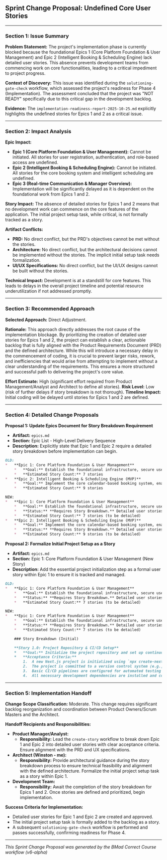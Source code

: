 ## Sprint Change Proposal: Undefined Core User Stories

---

### Section 1: Issue Summary

**Problem Statement:** The project's implementation phase is currently blocked because the foundational Epics 1 (Core Platform Foundation & User Management) and Epic 2 (Intelligent Booking & Scheduling Engine) lack detailed user stories. This absence prevents development teams from commencing work on core functionalities, leading to a critical impediment to project progress.

**Context of Discovery:** This issue was identified during the `solutioning-gate-check` workflow, which assessed the project's readiness for Phase 4 (Implementation). The assessment concluded that the project was "NOT READY" specifically due to this critical gap in the development backlog.

**Evidence:** The `implementation-readiness-report-2025-10-25.md` explicitly highlights the undefined stories for Epics 1 and 2 as a critical issue.

---

### Section 2: Impact Analysis

**Epic Impact:**
*   **Epic 1 (Core Platform Foundation & User Management):** Cannot be initiated. All stories for user registration, authentication, and role-based access are undefined.
*   **Epic 2 (Intelligent Booking & Scheduling Engine):** Cannot be initiated. All stories for the core booking system and intelligent scheduling are undefined.
*   **Epic 3 (Real-time Communication & Manager Overview):** Implementation will be significantly delayed as it is dependent on the foundational work from Epics 1 and 2.

**Story Impact:** The absence of detailed stories for Epics 1 and 2 means that no development work can commence on the core features of the application. The initial project setup task, while critical, is not formally tracked as a story.

**Artifact Conflicts:**
*   **PRD:** No direct conflict, but the PRD's objectives cannot be met without the stories.
*   **Architecture:** No direct conflict, but the architectural decisions cannot be implemented without the stories. The implicit initial setup task needs formalization.
*   **UI/UX Specifications:** No direct conflict, but the UI/UX designs cannot be built without the stories.

**Technical Impact:** Development is at a standstill for core features. This leads to delays in the overall project timeline and potential resource underutilization if not addressed promptly.

---

### Section 3: Recommended Approach

**Selected Approach:** Direct Adjustment.

**Rationale:** This approach directly addresses the root cause of the implementation blockage. By prioritizing the creation of detailed user stories for Epics 1 and 2, the project can establish a clear, actionable backlog that is fully aligned with the Product Requirements Document (PRD) and the defined architecture. While this will introduce a necessary delay in the commencement of coding, it is crucial to prevent larger risks, rework, and inefficiencies that would arise from attempting to implement without a clear understanding of the requirements. This ensures a more structured and successful path to delivering the project's core value.

**Effort Estimate:** High (significant effort required from Product Management/Analyst and Architect to define all stories).
**Risk Level:** Low (risk of further delays if story breakdown is not thorough).
**Timeline Impact:** Initial coding will be delayed until stories for Epics 1 and 2 are defined.

---

### Section 4: Detailed Change Proposals

**Proposal 1: Update Epics Document for Story Breakdown Requirement**

*   **Artifact:** `epics.md`
*   **Section:** Epic List - High-Level Delivery Sequence
*   **Description:** Explicitly state that Epic 1 and Epic 2 require a detailed story breakdown before implementation can begin.

```markdown
OLD:
*   **Epic 1: Core Platform Foundation & User Management**
    *   **Goal:** Establish the foundational infrastructure, secure user authentication, and role-based access for all user types (Customer, Instructor, Manager).
    *   **Estimated Story Count:** 7 stories
*   **Epic 2: Intelligent Booking & Scheduling Engine (MVP)**
    *   **Goal:** Implement the core calendar-based booking system, enable instructors to manage their availability, and integrate the initial rule-based intelligent scheduling engine.
    *   **Estimated Story Count:** 9 stories

NEW:
*   **Epic 1: Core Platform Foundation & User Management**
    *   **Goal:** Establish the foundational infrastructure, secure user authentication, and role-based access for all user types (Customer, Instructor, Manager).
    *   **Status:** **Requires Story Breakdown.** Detailed user stories with acceptance criteria must be defined before implementation.
    *   **Estimated Story Count:** 7 stories (to be detailed)
*   **Epic 2: Intelligent Booking & Scheduling Engine (MVP)**
    *   **Goal:** Implement the core calendar-based booking system, enable instructors to manage their availability, and integrate the initial rule-based intelligent scheduling engine.
    *   **Status:** **Requires Story Breakdown.** Detailed user stories with acceptance criteria must be defined before implementation.
    *   **Estimated Story Count:** 9 stories (to be detailed)
```

**Proposal 2: Formalize Initial Project Setup as a Story**

*   **Artifact:** `epics.md`
*   **Section:** Epic 1: Core Platform Foundation & User Management (New Story)
*   **Description:** Add the essential project initialization step as a formal user story within Epic 1 to ensure it is tracked and managed.

```markdown
OLD:
*   **Epic 1: Core Platform Foundation & User Management**
    *   **Goal:** Establish the foundational infrastructure, secure user authentication, and role-based access for all user types (Customer, Instructor, Manager).
    *   **Status:** **Requires Story Breakdown.** Detailed user stories with acceptance criteria must be defined before implementation.
    *   **Estimated Story Count:** 7 stories (to be detailed)

NEW:
*   **Epic 1: Core Platform Foundation & User Management**
    *   **Goal:** Establish the foundational infrastructure, secure user authentication, and role-based access for all user types (Customer, Instructor, Manager).
    *   **Status:** **Requires Story Breakdown.** Detailed user stories with acceptance criteria must be defined before implementation.
    *   **Estimated Story Count:** 7 stories (to be detailed)

    ### Story Breakdown (Initial)

    **Story 1.0: Project Repository & CI/CD Setup**
    *   **Goal:** Initialize the project repository and set up continuous integration/continuous deployment pipelines to ensure a robust development environment.
    *   **Acceptance Criteria:**
        1.  A new Next.js project is initialized using `npx create-next-app@latest kiteops --typescript --tailwind --eslint --app --src-dir --import-alias "@/*"`.
        2.  The project is committed to a version control system (e.g., Git).
        3.  Basic CI/CD pipelines are configured for automated testing and deployment to a staging environment.
        4.  All necessary development dependencies are installed and configured.
```

---

### Section 5: Implementation Handoff

**Change Scope Classification:** Moderate. This change requires significant backlog reorganization and coordination between Product Owners/Scrum Masters and the Architect.

**Handoff Recipients and Responsibilities:**
*   **Product Manager/Analyst:**
    *   **Responsibility:** Lead the `create-story` workflow to break down Epic 1 and Epic 2 into detailed user stories with clear acceptance criteria. Ensure alignment with the PRD and UX specifications.
*   **Architect (Winston - me):**
    *   **Responsibility:** Provide architectural guidance during the story breakdown process to ensure technical feasibility and alignment with the defined architecture. Formalize the initial project setup task as a story within Epic 1.
*   **Development Team:**
    *   **Responsibility:** Await the completion of the story breakdown for Epics 1 and 2. Once stories are defined and prioritized, begin implementation.

**Success Criteria for Implementation:**
*   Detailed user stories for Epic 1 and Epic 2 are created and approved.
*   The initial project setup task is formally added to the backlog as a story.
*   A subsequent `solutioning-gate-check` workflow is performed and passes successfully, confirming readiness for Phase 4.

---

_This Sprint Change Proposal was generated by the BMad Correct Course workflow (v6-alpha)_
